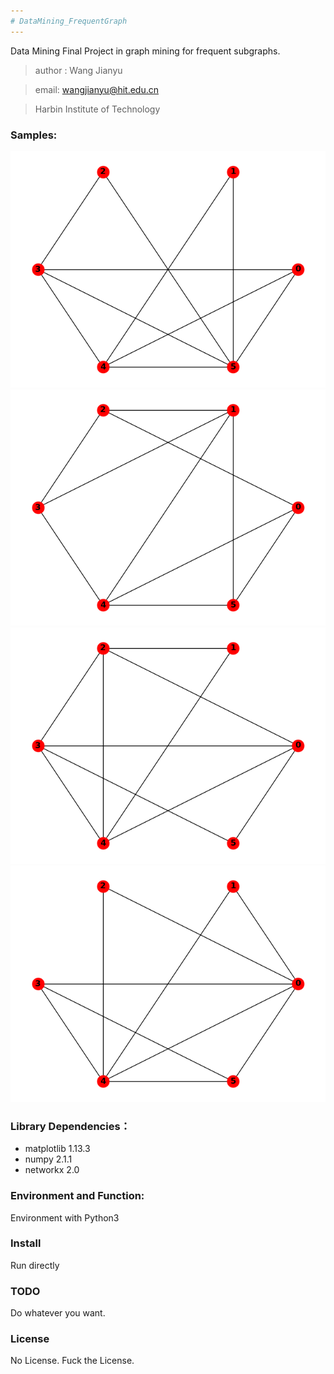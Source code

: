 ```yaml
---
# DataMining_FrequentGraph
---
```


Data Mining Final Project in graph mining for frequent subgraphs.

>  author : Wang Jianyu

>  email: wangjianyu@hit.edu.cn

>  Harbin Institute of Technology

### Samples:

![a](/images/frequent_subgraph1.png)
![a](/images/frequent_subgraph2.png)
![a](/images/frequent_subgraph3.png)
![a](/images/frequent_subgraph4.png)

### Library Dependencies：
- matplotlib 1.13.3
- numpy 2.1.1
- networkx 2.0

### Environment and Function:

Environment with Python3

### Install

Run directly

### TODO

Do whatever you want.

### License

No License. Fuck the License.

